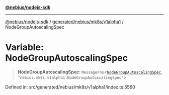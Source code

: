 [**@nebius/nodejs-sdk**](../../../../../README.md)

***

[@nebius/nodejs-sdk](../../../../../README.md) / [generated/nebius/mk8s/v1alpha1](../README.md) / NodeGroupAutoscalingSpec

# Variable: NodeGroupAutoscalingSpec

> **NodeGroupAutoscalingSpec**: `MessageFns`\<[`NodeGroupAutoscalingSpec`](../interfaces/NodeGroupAutoscalingSpec.md), `"nebius.mk8s.v1alpha1.NodeGroupAutoscalingSpec"`\>

Defined in: src/generated/nebius/mk8s/v1alpha1/index.ts:5560

